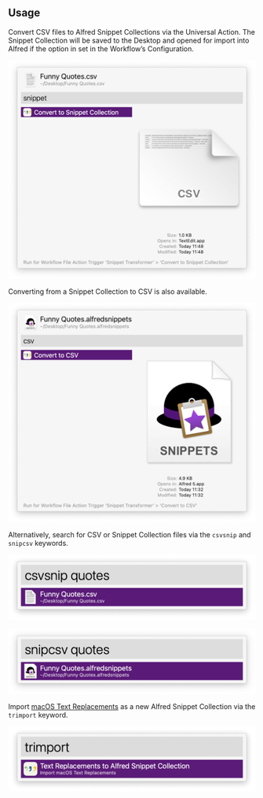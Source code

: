 ## Usage

Convert CSV files to Alfred Snippet Collections via the Universal Action. The Snippet Collection will be saved to the Desktop and opened for import into Alfred if the option in set in the Workflow’s Configuration.

![Universal Action to convert to Snippet Collection](images/uafromcsv.png)

Converting from a Snippet Collection to CSV is also available.

![Universal Action to convert to CSV](images/uafromcollection.png)

Alternatively, search for CSV or Snippet Collection files via the `csvsnip` and `snipcsv` keywords.

![Keyword to convert to Snippet Collection](images/keywordfromcsv.png)

![Keyword to convert to CSV](images/keywordfromcollection.png)

Import [macOS Text Replacements](https://support.apple.com/en-gb/guide/mac-help/mh35735/mac) as a new Alfred Snippet Collection via the `trimport` keyword.

![Import Text Replacements](images/trimport.png)

